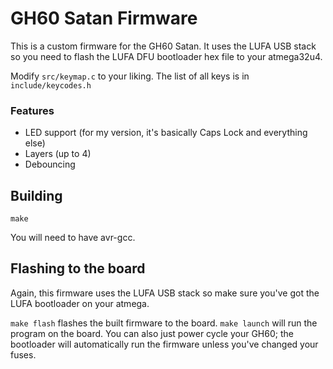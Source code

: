 GH60 Satan Firmware
====================
This is a custom firmware for the GH60 Satan. It uses the LUFA USB stack so you need to flash the LUFA DFU bootloader hex file to your atmega32u4.

Modify `src/keymap.c` to your liking. The list of all keys is in `include/keycodes.h`

### Features
* LED support (for my version, it's basically Caps Lock and everything else)
* Layers (up to 4)
* Debouncing

## Building
`make`

You will need to have avr-gcc.

## Flashing to the board
Again, this firmware uses the LUFA USB stack so make sure you've got the LUFA bootloader on your atmega.

`make flash` flashes the built firmware to the board.
`make launch` will run the program on the board. You can also just power cycle your GH60; the bootloader will automatically run the firmware unless you've changed your fuses.
